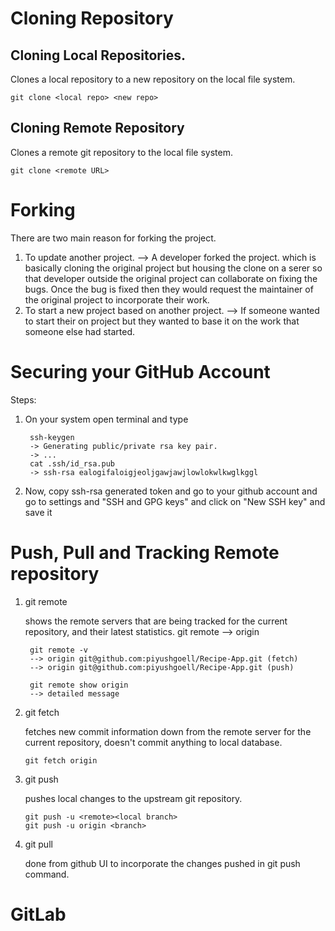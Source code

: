 # **Cloning Repository**
## Cloning Local Repositories.
Clones a local repository to a new repository on the local file system.

    git clone <local repo> <new repo>

## Cloning Remote Repository
Clones a remote git repository to the local file system.

    git clone <remote URL>

# **Forking**
There are two main reason for forking the project.

1.  To update another project. --> A developer forked the project. which is basically cloning the original project but housing the clone on a serer so that developer outside the original project can collaborate on fixing the bugs. Once the bug is fixed then they would request the maintainer of the original project to incorporate their work.
2.  To start a new project based on another project. --> If someone wanted to start their on project but they wanted to base it on the work that someone else had started.

# **Securing your GitHub Account**
Steps:
1. On your system open terminal and type
   
        ssh-keygen
        -> Generating public/private rsa key pair.
        -> ...
        cat .ssh/id_rsa.pub
        -> ssh-rsa ealogifaloigjeoljgawjawjlowlokwlkwglkggl

2. Now, copy ssh-rsa generated token and go to your github account and go to settings and "SSH and GPG keys" and click on "New SSH key" and save it

# **Push, Pull and Tracking Remote repository**

1. git remote
   
   shows the remote servers that are being tracked for the current repository, and their latest statistics.
        git remote
        --> origin
        
        git remote -v
        --> origin git@github.com:piyushgoell/Recipe-App.git (fetch)
        --> origin git@github.com:piyushgoell/Recipe-App.git (push)

        git remote show origin
        --> detailed message

2.  git fetch 

    fetches new commit information down from the remote server for the current repository, doesn't commit anything to local database.
    
        git fetch origin

3.  git push

    pushes local changes to the upstream git repository.

        git push -u <remote><local branch>
        git push -u origin <branch>

4.  git pull 
   
    done from github UI to incorporate the changes pushed in git push command.

# **GitLab**

   
    